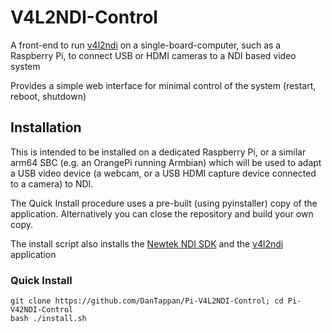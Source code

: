 # V4L2NDI-Control

A front-end to run [v4l2ndi](https://github.com/lplassman/V4L2-to-NDI) on a single-board-computer, such as a Raspberry Pi, to connect USB or 
HDMI cameras to a NDI based video system

Provides a simple web interface for minimal control of the system (restart, reboot, shutdown)

## Installation

This is intended to be installed on a dedicated Raspberry Pi, or a similar arm64 SBC (e.g. an OrangePi running Armbian) which will be used to adapt a USB video device (a webcam, or a USB HDMI capture device connected to a camera) to NDI.

The Quick Install procedure uses a pre-built (using pyinstaller) copy of the application. Alternatively you can close the repository and build your own copy.

The install script also installs the [Newtek NDI SDK](https://ndi.video/for-developers/ndi-sdk/) and the [v4l2ndi](https://github.com/lplassman/V4L2-to-NDI) application

### Quick Install

```
git clone https://github.com/DanTappan/Pi-V4L2NDI-Control; cd Pi-V42NDI-Control
bash ./install.sh
```




